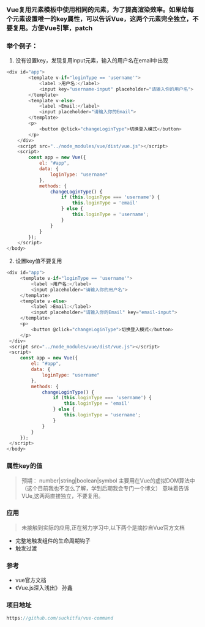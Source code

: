 ### Vue复用元素模板中使用相同的元素，为了提高渲染效率。如果给每个元素设置唯一的key属性，可以告诉Vue，这两个元素完全独立，不要复用。方便Vue引擎，patch

### 举个例子：
1. 没有设置key，发现复用input元素，输入的用户名在email中出现
```js
<div id="app">
        <template v-if="loginType == 'username'">
            <label >用户名:</label>
            <input key="username-input" placeholder="请输入你的用户名">
        </template>
        <template v-else>
            <label >Email:</label>
            <input placeholder="请输入你的Email">
        </template>
        <p>
            <button @click="changeLoginType">切换登入模式</button>
        </p>
    </div>
    <script src="../node_modules/vue/dist/vue.js"></script>
    <script>
        const app = new Vue({
            el: "#app",
            data: {
                loginType: "username"
            },
            methods: {
                changeLoginType() {
                    if (this.loginType === 'username') {
                        this.loginType = 'email'
                    } else {
                        this.loginType = 'username';
                    }
                }
            }
        });
    </script>
</body>
```

2. 设置key值不要复用

```js
<div id="app">
     <template v-if="loginType == 'username'">
         <label >用户名:</label>
         <input placeholder="请输入你的用户名">
     </template>
     <template v-else>
         <label >Email:</label>
         <input placeholder="请输入你的Email" key="email-input">
     </template>
     <p>
         <button @click="changeLoginType">切换登入模式</button>
     </p>
 </div>
 <script src="../node_modules/vue/dist/vue.js"></script>
 <script>
     const app = new Vue({
         el: "#app",
         data: {
             loginType: "username"
         },
         methods: {
             changeLoginType() {
                 if (this.loginType === 'username') {
                     this.loginType = 'email'
                 } else {
                     this.loginType = 'username';
                 }
             }
         }
     });
 </script>
</body>
```

### 属性key的值
> 预期： number|string|boolean|symbol
> 主要用在Vue的虚拟DOM算法中（这个目前我也不怎么了解，学到后期我会专门一个博文）
> 意味着告诉VUe,这两两直接独立，不要复用。



### 应用

> 未接触到实际的应用,正在努力学习中,以下两个是摘抄自Vue官方文档

- 完整地触发组件的生命周期钩子
- 触发过渡



### 参考

- vue官方文档
- 《Vue.js深入浅出》 孙鑫

### 项目地址
```js
https://github.com/suckitfa/vue-command
```
